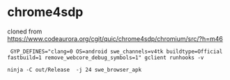 # chrome4sdp
cloned from  https://www.codeaurora.org/cgit/quic/chrome4sdp/chromium/src/?h=m46

```
 GYP_DEFINES="clang=0 OS=android swe_channels=v4tk buildtype=Official fastbuild=1 remove_webcore_debug_symbols=1" gclient runhooks -v
```
```
ninja -C out/Release  -j 24 swe_browser_apk
```
